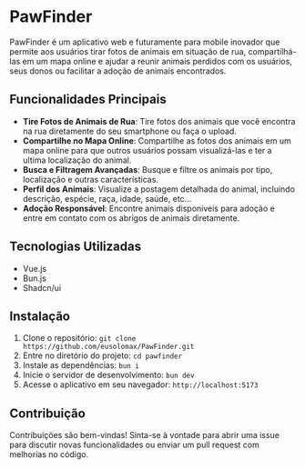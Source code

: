 # PawFinder

PawFinder é um aplicativo web e futuramente para mobile inovador que permite aos usuários tirar fotos de animais em situação de rua, compartilhá-las em um mapa online e ajudar a reunir animais perdidos com os usuários, seus donos ou facilitar a adoção de animais encontrados.

## Funcionalidades Principais

- **Tire Fotos de Animais de Rua**: Tire fotos dos animais que você encontra na rua diretamente do seu smartphone ou faça o upload.
- **Compartilhe no Mapa Online**: Compartilhe as fotos dos animais em um mapa online para que outros usuários possam visualizá-las e ter a ultima localização do animal.
- **Busca e Filtragem Avançadas**: Busque e filtre os animais por tipo, localização e outras características.
- **Perfil dos Animais**: Visualize a postagem detalhada do animal, incluindo descrição, espécie, raça, idade, saúde, etc...
- **Adoção Responsável**: Encontre animais disponíveis para adoção e entre em contato com os abrigos de animais diretamente.

## Tecnologias Utilizadas

- Vue.js
- Bun.js
- Shadcn/ui

## Instalação

1. Clone o repositório: `git clone https://github.com/eusolomax/PawFinder.git`
2. Entre no diretório do projeto: `cd pawfinder`
3. Instale as dependências: `bun i`
4. Inicie o servidor de desenvolvimento: `bun dev`
5. Acesse o aplicativo em seu navegador: `http://localhost:5173`

## Contribuição

Contribuições são bem-vindas! Sinta-se à vontade para abrir uma issue para discutir novas funcionalidades ou enviar um pull request com melhorias no código.
